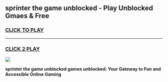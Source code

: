 
## sprinter the game unblocked - Play Unblocked Gmaes & Free
<h3>
<a href="https://premium.freeplayer.one?title=sprinter_the_game_unblocked&ref=19F">CLICK TO PLAY</a></h3>
<hr>

<h3>
<a href="https://premium.freeplayer.one?title=sprinter_the_game_unblocked&ref=19F">CLICK 2 PLAY</a>
  
</h3>

<a href="https://premium.freeplayer.one?title=sprinter_the_game_unblocked&ref=19F/"><img src="https://clearcache.store/games.png"></a>


**sprinter the game unblocked games unblocked: Your Gateway to Fun and Accessible Online Gaming**
